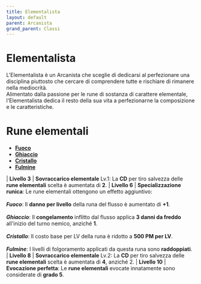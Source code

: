 ```yaml
---
title: Elementalista
layout: default
parent: Arcanista
grand_parent: Classi
---
```


# **Elementalista**

L'Elementalista è un Arcanista che sceglie di dedicarsi al perfezionare una disciplina piuttosto che cercare di comprendere tutte e rischiare di rimanere nella mediocrità.  
Alimentato dalla passione per le rune di sostanza di carattere elementale, l'Elementalista dedica il resto della sua vita a perfezionarne la composizione e le caratteristiche.

# **Rune elementali**

* [**Fuoco**](/runes/substance/fire/)
* [**Ghiaccio**](/runes/substance/frost/)
* [**Cristallo**](/runes/substance/crystalize/)
* [**Fulmine**](/runes/substance/lightning)

| **Livello 3** | **Sovraccarico elementale** Lv.1: La **CD** per tiro salvezza delle **rune elementali** scelta è aumentata di **2**.
| **Livello 6** | **Specializzazione runica**: Le rune elementali ottengono un effetto aggiuntivo:<br><br>**_Fuoco_**: Il **danno per livello** della runa del flusso è aumentato di **+1**.<br><br>**_Ghiaccio_**: Il **congelamento** inflitto dal flusso applica **3 danni da freddo** all'inizio del turno nemico, anziché **1**.<br><br>**_Cristallo_**: Il costo base per LV della runa è ridotto a **500 PM per LV**.<br><br>**_Fulmine_**: I livelli di folgoramento applicati da questa runa sono **raddoppiati**.
| **Livello 8** | **Sovraccarico elementale** Lv.2: La **CD** per tiro salvezza delle **rune elementali** scelta è aumentata di **4**, anziché 2.
| **Livello 10** | **Evocazione perfetta**: Le **rune elementali** evocate innatamente sono considerate di **grado 5**.